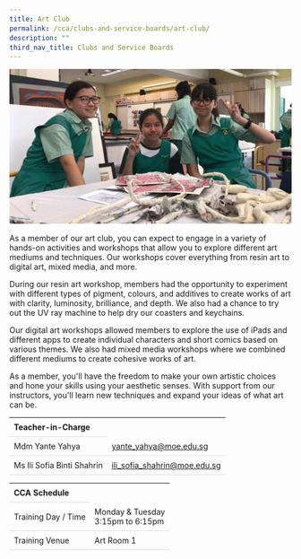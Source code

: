 ```yaml
---
title: Art Club
permalink: /cca/clubs-and-service-boards/art-club/
description: ""
third_nav_title: Clubs and Service Boards
---
```

<style>
table {
  border-collapse: collapse;
  width: 100%;
}

th, td {
  padding: 8px;
  text-align: left;
  border-bottom: 1px solid #ddd;
}

tr:hover {background-color: #F5F5DC;}
</style>
<img src="/images/CCA/Art_club/art_combine.gif">

<p>As a member of our art club, you can expect to engage in a variety of hands-on activities and workshops that allow you to explore different art mediums and techniques. Our workshops cover everything from resin art to digital art, mixed media, and more.</p>
<p>During our resin art workshop, members had the opportunity to experiment with different types of pigment, colours, and additives to create works of art with clarity, luminosity, brilliance, and depth. We also had a chance to try out the UV ray machine to help dry our coasters and keychains.</p>
<p>Our digital art workshops allowed members to explore the use of iPads and different apps to create individual characters and short comics based on various themes. We also had mixed media workshops where we combined different mediums to create cohesive works of art.</p>
<p>As a member, you'll have the freedom to make your own artistic choices and hone your skills using your aesthetic senses. With support from our instructors, you'll learn new techniques and expand your ideas of what art can be.
</p>
<table>
	<tbody><tr><th colspan="1">Teacher-in-Charge</th>
</tr><tr>
	<td rowspan="1">Mdm Yante Yahya</td>
 <td>
	 <a target="" href="mailto:yante_yahya@moe.edu.sg">yante_yahya@moe.edu.sg</a></td>
	 	</tr>
<tr>
	<td rowspan="1">Ms Ili Sofia Binti Shahrin</td>
 <td>
	 <a target="" href="mailto:ili_sofia_shahrin@moe.edu.sg">ili_sofia_shahrin@moe.edu.sg</a>
	</td>
	 	</tr>
	</tbody>
	</table>
<table>
	<tbody>
		<tr>
			<th colspan="1">CCA Schedule</th>
</tr>
		<tr>
	<td rowspan="1"> Training Day / Time</td>
<td>Monday &amp; Tuesday<br>
	3:15pm to 6:15pm
			</td>
	 	</tr>
<tr>
	<td rowspan="1">Training Venue</td>
 <td rowspan="1">Art Room 1</td>
	</tr>
</tbody>
		</table>